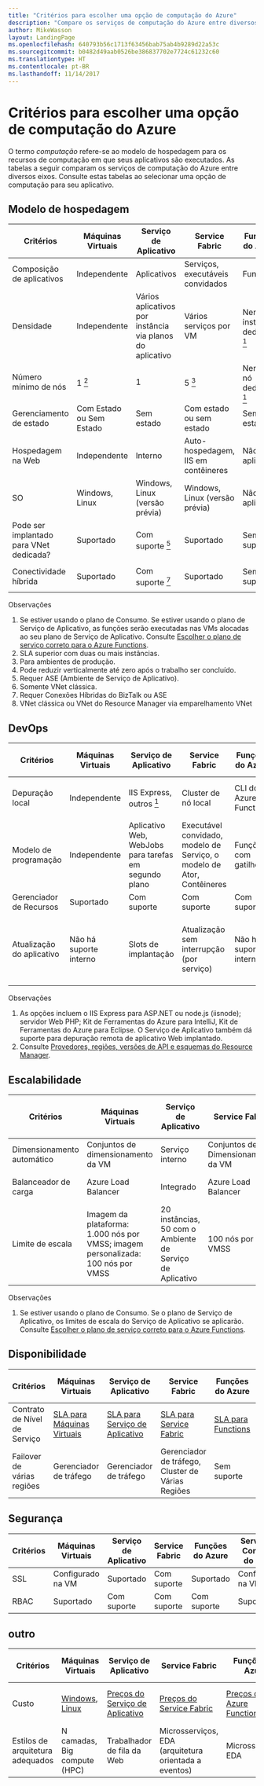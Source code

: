 ```yaml
---
title: "Critérios para escolher uma opção de computação do Azure"
description: "Compare os serviços de computação do Azure entre diversos eixos."
author: MikeWasson
layout: LandingPage
ms.openlocfilehash: 640793b56c1713f63456bab75ab4b9289d22a53c
ms.sourcegitcommit: b0482d49aab0526be386837702e7724c61232c60
ms.translationtype: HT
ms.contentlocale: pt-BR
ms.lasthandoff: 11/14/2017
---
```

# <a name="criteria-for-choosing-an-azure-compute-option"></a>Critérios para escolher uma opção de computação do Azure

O termo *computação* refere-se ao modelo de hospedagem para os recursos de computação em que seus aplicativos são executados. As tabelas a seguir comparam os serviços de computação do Azure entre diversos eixos. Consulte estas tabelas ao selecionar uma opção de computação para seu aplicativo.

## <a name="hosting-model"></a>Modelo de hospedagem

| Critérios | Máquinas Virtuais | Serviço de Aplicativo | Service Fabric | Funções do Azure | Serviço de Contêiner do Azure | Serviços de Nuvem | Lote do Azure |
|----------|-----------------|-------------|----------------|-----------------|-------------------------|----------------|-------------|
| Composição de aplicativos | Independente | Aplicativos | Serviços, executáveis convidados | Funções | Contêineres | Funções | Trabalhos agendados  |
| Densidade | Independente | Vários aplicativos por instância via planos do aplicativo | Vários serviços por VM | Nenhuma instância dedicada <a href="#note1"><sup>1</sup></a> | Vários contêineres por VM | Uma instância de função por VM | Vários aplicativos por VM |
| Número mínimo de nós | 1 <a href="#note2"><sup>2</sup></a>  | 1 | 5 <a href="#note3"><sup>3</sup></a> | Nenhum nó dedicado <a href="#note1"><sup>1</sup></a> | 3 | 2 | 1 <a href="#note4"><sup>4</sup></a> |
| Gerenciamento de estado | Com Estado ou Sem Estado | Sem estado | Com estado ou sem estado | Sem estado | Com Estado ou Sem Estado | Sem estado | Sem estado |
| Hospedagem na Web | Independente | Interno | Auto-hospedagem, IIS em contêineres | Não aplicável | Independente | Interno (IIS) | Não |
| SO | Windows, Linux | Windows, Linux (versão prévia)  | Windows, Linux (versão prévia) | Não aplicável | Windows, Linux | Windows | Windows, Linux |
| Pode ser implantado para VNet dedicada? | Suportado | Com suporte <a href="#note5"><sup>5</sup></a> | Suportado | Sem suporte | Suportado | Com suporte <a href="#note6"><sup>6</sup></a> | Suportado |
| Conectividade híbrida | Suportado | Com suporte <a href="#note1"><sup>7</sup></a>  | Suportado | Sem suporte | Suportado | Com suporte <a href="#note8"><sup>8</sup></a> | Suportado |

Observações

1. <span id="note1">Se estiver usando o plano de Consumo. Se estiver usando o plano de Serviço de Aplicativo, as funções serão executadas nas VMs alocadas ao seu plano de Serviço de Aplicativo. Consulte [Escolher o plano de serviço correto para o Azure Functions][function-plans].</a>
2. <span id="note2">SLA superior com duas ou mais instâncias.</a>
3. <span id="note3">Para ambientes de produção.</a>
4. <span id="note4">Pode reduzir verticalmente até zero após o trabalho ser concluído.</a>
5. <span id="note5">Requer ASE (Ambiente de Serviço de Aplicativo).</a>
6. <span id="note6">Somente VNet clássica.</a>
7. <span id="note7">Requer Conexões Híbridas do BizTalk ou ASE</a>
8. <span id="note8">VNet clássica ou VNet do Resource Manager via emparelhamento VNet</a>

## <a name="devops"></a>DevOps

| Critérios | Máquinas Virtuais | Serviço de Aplicativo | Service Fabric | Funções do Azure | Serviço de Contêiner do Azure | Serviços de Nuvem | Lote do Azure |
|----------|-----------------|-------------|----------------|-----------------|-------------------------|----------------|-------------|
| Depuração local | Independente | IIS Express, outros <a href="#note1b"><sup>1</sup></a> | Cluster de nó local | CLI do Azure Functions | Tempo de execução do contêiner local | Emulador local | Sem suporte |
| Modelo de programação | Independente | Aplicativo Web, WebJobs para tarefas em segundo plano | Executável convidado, modelo de Serviço, o modelo de Ator, Contêineres | Funções com gatilhos | Independente | Função Web, função de trabalho | Aplicativo de linha de comando |
| Gerenciador de Recursos | Suportado | Com suporte | Com suporte | Com suporte | Suportado | Limitado <a href="#note2b"><sup>2</sup></a> | Suportado |  
| Atualização do aplicativo | Não há suporte interno | Slots de implantação | Atualização sem interrupção (por serviço) | Não há suporte interno | Depende do orquestrador. A maioria dá suporte a atualizações sem interrupção | Troca VIP ou atualização sem interrupção | Não aplicável |

Observações

1. <span id="note1b">As opções incluem o IIS Express para ASP.NET ou node.js (iisnode); servidor Web PHP; Kit de Ferramentas do Azure para IntelliJ, Kit de Ferramentas do Azure para Eclipse. O Serviço de Aplicativo também dá suporte para depuração remota de aplicativo Web implantado.</a>
2. <span id="note2b">Consulte [Provedores, regiões, versões de API e esquemas do Resource Manager][resource-manager-supported-services]. 


## <a name="scalability"></a>Escalabilidade

| Critérios | Máquinas Virtuais | Serviço de Aplicativo | Service Fabric | Funções do Azure | Serviço de Contêiner do Azure | Serviços de Nuvem | Lote do Azure |
|----------|-----------------|-------------|----------------|-----------------|-------------------------|----------------|-------------|
| Dimensionamento automático | Conjuntos de dimensionamento da VM | Serviço interno | Conjuntos de Dimensionamento da VM | Serviço interno | Sem suporte | Serviço interno | N/D |
| Balanceador de carga | Azure Load Balancer | Integrado | Azure Load Balancer | Integrado | Azure Load Balancer | Integrado | Azure Load Balancer |
| Limite de escala | Imagem da plataforma: 1.000 nós por VMSS; imagem personalizada: 100 nós por VMSS | 20 instâncias, 50 com o Ambiente de Serviço de Aplicativo | 100 nós por VMSS | Infinito <a href="#note1c"><sup>1</sup></a> | 100 | Não há limite definido, um máximo de 200 é recomendado | Limite de 20 núcleos por padrão. Contate o atendimento ao cliente para aumento. |

Observações

1. <span id="note1c">Se estiver usando o plano de Consumo. Se o plano de Serviço de Aplicativo, os limites de escala do Serviço de Aplicativo se aplicarão. Consulte [Escolher o plano de serviço correto para o Azure Functions][function-plans].</a>

## <a name="availability"></a>Disponibilidade

| Critérios | Máquinas Virtuais | Serviço de Aplicativo | Service Fabric | Funções do Azure | Serviço de Contêiner do Azure | Serviços de Nuvem | Lote do Azure |
|----------|-----------------|-------------|----------------|-----------------|-------------------------|----------------|-------------|
| Contrato de Nível de Serviço | [SLA para Máquinas Virtuais][sla-vm] | [SLA para Serviço de Aplicativo][sla-app-service] | [SLA para Service Fabric][sla-sf] | [SLA para Functions][sla-functions] | [SLA para o Serviço de Contêiner do Azure][sla-acs] | [SLA para Serviços de Nuvem][sla-cloud-service] | [SLA para o Lote do Azure][sla-batch] |
| Failover de várias regiões | Gerenciador de tráfego | Gerenciador de tráfego | Gerenciador de tráfego, Cluster de Várias Regiões | Sem suporte  | Gerenciador de tráfego | Gerenciador de tráfego | Sem suporte |

## <a name="security"></a>Segurança

| Critérios | Máquinas Virtuais | Serviço de Aplicativo | Service Fabric | Funções do Azure | Serviço de Contêiner do Azure | Serviços de Nuvem | Lote do Azure |
|----------|-----------------|-------------|----------------|-----------------|-------------------------|----------------|-------------|
| SSL | Configurado na VM | Suportado | Com suporte  | Suportado | Configurado na VM | Suportado | Suportado |
| RBAC | Suportado | Com suporte | Com suporte | Com suporte | Suportado | Sem suporte | Suportado |

## <a name="other"></a>outro

| Critérios | Máquinas Virtuais | Serviço de Aplicativo | Service Fabric | Funções do Azure | Serviço de Contêiner do Azure | Serviços de Nuvem | Lote do Azure |
|----------|-----------------|-------------|----------------|-----------------|-------------------------|----------------|-------------|
| Custo | [Windows][cost-windows-vm], [Linux][cost-linux-vm] | [Preços do Serviço de Aplicativo][cost-app-service] | [Preços do Service Fabric][cost-service-fabric] | [Preços do Azure Functions][cost-functions] | [Preços do Serviço de Contêiner do Azure][cost-acs] | [Preços dos Serviços de Nuvem][cost-cloud-services] | [Preço do Lote do Azure][cost-batch]
| Estilos de arquitetura adequados | N camadas, Big compute (HPC) | Trabalhador de fila da Web | Microsserviços, EDA (arquitetura orientada a eventos) | Microsserviços, EDA | Microsserviços, EDA | Trabalhador de fila da Web | Big Compute |

[cost-linux-vm]: https://azure.microsoft.com/pricing/details/virtual-machines/linux/
[cost-windows-vm]: https://azure.microsoft.com/pricing/details/virtual-machines/windows/
[cost-app-service]: https://azure.microsoft.com/pricing/details/app-service/
[cost-service-fabric]: https://azure.microsoft.com/pricing/details/service-fabric/
[cost-functions]: https://azure.microsoft.com/pricing/details/functions/
[cost-acs]: https://azure.microsoft.com/pricing/details/container-service/
[cost-cloud-services]: https://azure.microsoft.com/pricing/details/cloud-services/
[cost-batch]: https://azure.microsoft.com/pricing/details/batch/

[function-plans]: /azure/azure-functions/functions-scale
[sla-acs]: https://azure.microsoft.com/support/legal/sla/container-service/
[sla-app-service]: https://azure.microsoft.com/support/legal/sla/app-service/
[sla-batch]: https://azure.microsoft.com/support/legal/sla/batch/
[sla-cloud-service]: https://azure.microsoft.com/support/legal/sla/cloud-services/
[sla-functions]: https://azure.microsoft.com/support/legal/sla/functions/
[sla-sf]: https://azure.microsoft.com/support/legal/sla/service-fabric/
[sla-vm]: https://azure.microsoft.com/support/legal/sla/virtual-machines/

[resource-manager-supported-services]: /azure/azure-resource-manager/resource-manager-supported-services